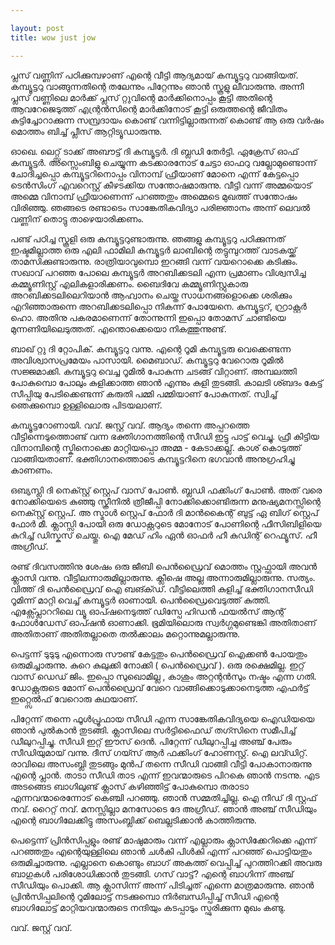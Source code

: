 ```yaml
---

layout: post
title: wow just jow

---
```


പ്ലസ്‌ വണ്ണിന്‌ പഠിക്കുമ്പഴാണ്‌ എന്റെ വീട്ടി ആദ്യമായ്‌ കമ്പ്യൂട്ടറു വാങ്ങിയത്‌. കമ്പ്യൂട്ടറു വാങ്ങുന്നതിന്റെ തലേന്നും പിറ്റേന്നും ഞാൻ സ്കൂളു ലീവാരുന്നു. അന്നീ പ്ലസ്‌ വണ്ണിലെ മാർക്ക്‌ പ്ലസ്‌ റ്റുവിന്റെ മാർക്കിനൊപ്പം കൂട്ടി അതിന്റെ ആവറേജെടുത്ത്‌ എന്റ്രൻസിന്റെ മാർക്കിനോട്‌ കൂട്ടി ഒരുത്തന്റെ ജീവിതം കുട്ടിച്ചോറാക്കുന്ന സമ്പ്രദായം കൊണ്ട്‌ വന്നിട്ടില്ലാരുന്നത്‌ കൊണ്ട്‌ ആ ഒരു വർഷം മൊത്തം ബിച്ച്‌ പ്ലീസ്‌ ആറ്റിട്യൂഡാരുന്നു.

ഓഖെ. ലെറ്റ്സ്‌ ടാക്ക്‌ അബൗട്ട്‌ ദി കമ്പ്യൂട്ടർ. ദി ബ്ലഡി തേർട്ടി. ഏക്രേസ്‌ ഓഫ്‌ കമ്പ്യൂട്ടർ. അസ്സെംബിളു ചെയ്യുന്ന കടക്കാരനോട്‌ ചേട്ടാ ഓഫറു വല്ലോമുണ്ടൊന്ന് ചോദിച്ചപ്പൊ കമ്പ്യൂട്ടറിനൊപ്പം വിനാമ്പ്‌ ഫ്രീയാണ്‌ മോനെ എന്ന് കേട്ടപ്പൊ ടെൻസിംഗ്‌ എവറെസ്റ്റ്‌ കീഴടക്കിയ സന്തോഷമാരുന്നു. വീട്ടി വന്ന് അമ്മയൊട്‌ അമ്മെ വിനാമ്പ്‌ ഫ്രീയാണെന്ന് പറഞ്ഞതും അമ്മെടെ മുഖത്ത്‌ സന്തോഷം വിരിഞ്ഞു. ഞങ്ങടെ രണ്ടാടെം സാങ്കേതികവിദ്യാ പരിജ്ഞാനം അന്ന് ലെവൽ വണ്ണിന്‌ തൊട്ടു താഴെയാരിക്കണം.

പണ്ട്‌ പഠിച്ച സ്കൂളി ഒരു കമ്പ്യൂട്ടറുണ്ടാരുന്നു. ഞങ്ങളു കമ്പ്യൂട്ടറു പഠിക്കുന്നത്‌ ഇഷ്ടമില്ലാത്ത ഒരു എലി ഫാമിലി കമ്പ്യൂട്ടർ ലാബിന്റെ തട്ടുമ്പുറത്ത്‌ വാടകയ്ക്ക്‌ താമസിക്കുണ്ടാരുന്നു. രാത്രിയാവുമ്പൊ ഇറങ്ങി വന്ന് വയറൊക്കെ കടിക്കും. സഖാവ്‌ പറഞ്ഞ പോലെ കമ്പ്യൂട്ടർ അറബിക്കടലി എന്ന പ്രമാണം വിശ്വസിച്ച കമ്മ്യൂണിസ്റ്റ്‌ എലികളാരിക്കണം. ബൈദിവേ കമ്മ്യൂണിസ്റ്റുകാരു അറബിക്കടലിലെറിയാൻ ആഹ്വാനം ചെയ്ത സാധനങ്ങളൊക്കെ ശരിക്കും എറിഞ്ഞാരുന്നെ അറബിക്കടലിപ്പൊ നികന്ന് പോയേനെ. കമ്പ്യൂട്ടറ്‌, റ്റ്രാക്റ്റർ ഹൊ. അതിനു പകരമാണെന്ന് തോന്നുന്നി ഇപ്പൊ തോമസ്‌ ചാണ്ടിയെ മുന്നണിയിലെടുത്തത്‌. എന്തൊക്കെയൊ നികത്തുന്നുണ്ട്‌.

ബാഖ്‌ റ്റു ദി റ്റോപിക്‌. കമ്പ്യൂട്ടറു വന്നു. എന്റെ റൂമി കമ്പ്യൂട്ടരു വെക്കെണ്ടന്ന അവിശ്വാസപ്രമേയം പാസായി. മൈബാഡ്‌. കമ്പ്യൂട്ടറു വേറൊരു റൂമിൽ സജ്ജമാക്കി. കമ്പ്യൂട്ടറു വെച്ച റൂമിൽ പോകുന്ന ചടങ്ങ്‌ വിറ്റാണ്‌. അമ്പലത്തി പോകുമ്പൊ പോലും കുളിക്കാത്ത ഞാൻ എന്നും കുളി തുടങ്ങി. കാലടി ശ്ബദം കേട്ട്‌ സീപ്പിയു പേടിക്കെണ്ടന്ന് കരുതി പമ്മി പമ്മിയാണ്‌ പോകുന്നത്‌. സ്വിച്ച്‌ ഞെക്കുമ്പൊ ഉള്ളിലൊരു പിടയലാണ്‌.

കമ്പ്യൂട്ടറോണായി. വവ്‌. ജസ്റ്റ്‌ വവ്‌. ആദ്യം തന്നെ അപ്പറത്തെ വീട്ടിന്നെടുത്തൊണ്ട്‌ വന്ന ഭക്തിഗാനത്തിന്റെ സീഡി ഇട്ടു പാട്ട്‌ വെച്ചു. ഫ്രീ കിട്ടിയ വിനാമ്പിന്റെ സ്കിനൊക്കെ മാറ്റിയപ്പൊ അമ്മ - കേടാക്കല്ല്. കാശ്‌ കൊടുത്ത്‌ വാങ്ങിയതാണ്‌. ഭക്തിഗാനത്തൊടെ കമ്പ്യൂട്ടറിനെ ഭഗവാൻ അനുഗ്രഹിച്ചു കാണണം.

ഒബ്യസ്ലി ദി നെക്സ്റ്റ്‌ സ്റ്റെപ്‌ വാസ്‌ പോൺ. ബ്ലഡി ഫക്കിംഗ്‌ പോൺ. അത്‌ വരെ നോക്കിയെടെ കുഞ്ഞു സ്ക്രീനിൽ ത്രീജീപ്പി നോക്കിക്കൊണ്ടിരുന്ന മനുഷ്യമനസ്സിന്റെ നെക്സ്റ്റ്‌ സ്റ്റെപ്‌. അ സ്മാൾ സ്റ്റെപ്‌ ഫോർ ദി മാൻകൈന്റ്‌ ബുട്ട്‌ ഏ ബിഗ്‌ സ്റ്റെപ്‌ ഫോർ മീ. ക്ലാസ്സി പോയി ഒരു ഡോക്റ്ററുടെ മോനോട്‌ പോണിന്റെ ഫീസിബിളിയെ കുറിച്ച്‌ ഡിസ്കസ്‌ ചെയ്തു. ഐ മേഡ്‌ ഹിം ഏൻ ഓഫർ ഹീ കുഡിന്റ്‌ റെഫ്യൂസ്‌. ഹീ അഗ്രീഡ്‌.

രണ്ട്‌ ദിവസത്തിനു ശേഷം ഒരു ജീബി പെൻഡ്രൈവ്‌ മൊത്തം സ്റ്റഫ്ഫായി അവൻ ക്ലാസി വന്നു. വീട്ടിലന്നാരുമില്ലാരുന്നു. ക്ലീഷെ അല്ല അന്നാരുമില്ലാരുന്നു. സത്യം. വിത്ത്‌ ദി പെൻഡ്രൈവ്‌ ഐ ബങ്ക്ഡ്‌. വീട്ടിലെത്തി കുളിച്ച്‌ ഭക്തിഗാനസീഡി റൂമിന്ന് മാറ്റി വെച്ച്‌ കമ്പ്യൂട്ടർ ഓണായി. പെൻഡ്രൈവെടുത്ത്‌ കുത്തി. എക്സ്പ്ലോററിലെ വ്യൂ ഓപ്ഷനെടുത്ത്‌ ഡിസ്പേ ഹിഡൻ ഫയൽസ്‌ ആന്റ്‌ ഫോൾഡേസ്‌ ഓപ്ഷൻ ഓണാക്കി. ഭൂമിയിലൊരു സ്വർഗ്ഗമുണ്ടെങ്കി അതിതാണ്‌ അതിതാണ്‌ അതിതല്ലാതെ തൽക്കാലം മറ്റൊന്നുമല്ലാരുന്നു.

പെട്ടന്ന് ടുടുടു എന്നൊരു സൗണ്ട്‌ കേട്ടതും പെൻഡ്രൈവ്‌ ഐക്കൺ പോയതും ഒരുമിച്ചാരുന്നു. കുറെ കുലുക്കി നോക്കി ( പെൻഡ്രൈവ്‌ ). ഒരു രക്ഷെമില്ല. ഇറ്റ്‌ വാസ്‌ ഡെഡ്‌ ജിം. ഇപ്പൊ സുഖൊമില്ല , കാശും അറ്റന്റൻസും നഷ്ടം എന്ന ഗതി. ഡോക്റ്റരുടെ മോന്‌ പെൻഡ്രൈവ്‌ വേറെ വാങ്ങിക്കൊടുക്കാനെടുത്ത എഫർട്ട്‌ ഇറ്റ്സെൽഫ്‌ വേറൊരു കഥയാണ്‌.

പിറ്റേന്ന് തന്നെ ഫൂൾപ്രൂഫായ സീഡി എന്ന സാങ്കേതികവിദ്യയെ ഐഡിയയെ ഞാൻ പുൽകാൻ തുടങ്ങി. ക്ലാസിലെ സർട്ടിഫൈഡ്‌ തഗ്സിനെ സമീപിച്ച്‌ ഡീലുറപ്പിച്ചു. സീഡി ഇറ്റ്‌ ഈസ്‌ ദെൻ. പിറ്റേന്ന് ഡീലുറപ്പിച്ച അഞ്ച്‌ പേരും സീഡിയുമായ്‌ വന്നു. ദീസ്‌ ഗയ്സ്‌ ആർ ഫക്കിംഗ്‌ ഹോണസ്റ്റ്‌. ഐ ലവ്ഡിറ്റ്‌. രാവിലെ അസംബ്ലി തുടങ്ങും മുൻപ്‌ തന്നെ സീഡി വാങ്ങി വീട്ടി പോകാനാരുന്നു എന്റെ പ്ലാൻ. താടാ സീഡി താട എന്ന് ഇവന്മാരുടെ പിറകെ ഞാൻ നടന്നു. എട അടങ്ങെട ബാഗിലുണ്ട്‌ ക്ലാസ്‌ കഴിഞ്ഞിട്ട്‌ പോകുമ്പൊ തരാടാ എന്നവന്മാരെന്നോട്‌ കെഞ്ചി പറഞ്ഞു. ഞാൻ സമ്മതിച്ചില്ല. ഐ നീഡ്‌ ദി സ്റ്റഫ്‌ നവ്‌. റൈറ്റ്‌ നവ്‌. മനസ്സില്ലാ മനസോടെ ദേ അഗ്രീഡ്‌. ഞാൻ അഞ്ച്‌ സീഡിയും എന്റെ ബാഗിലേക്കിട്ടു അസംബ്ലിക്ക്‌ ബെല്ലടിക്കാൻ കാത്തിരുന്നു.

പെട്ടെന്ന് പ്രിൻസിപ്പളും രണ്ട്‌ മാഷുമാരും വന്ന് എല്ലാരും ക്ലാസിക്കേറിക്കെ എന്ന് പറഞ്ഞതും എന്റെയുള്ളിലെ ഞാൻ ചൾകി പിൾകി എന്ന് പറഞ്ഞ്‌ പൊട്ടിയതും ഒരുമിച്ചാരുന്നു. എല്ലാനെ കൊണ്ടും ബാഗ്‌ അകത്ത്‌ വെപ്പിച്ച്‌ പുറത്തിറക്കി അവരു ബാഗുകൾ പരിശോധിക്കാൻ തുടങ്ങി. ഗസ്‌ വാട്ട്‌? എന്റെ ബാഗിന്ന് അഞ്ച്‌ സീഡിയും പൊക്കി. ആ ക്ലാസിന്ന് അന്ന് പിടിച്ചത്‌ എന്നെ മാത്രമാരുന്നു. ഞാൻ പ്രിൻസിപ്പലിന്റെ റൂമിലോട്ട്‌ നടക്കുമ്പൊ നിർബന്ധിപ്പിച്ച്‌ സീഡി എന്റെ ബാഗിലോട്ട്‌ മാറ്റിയവന്മാരുടെ നന്ദിയും കടപ്പാടും സ്ഫുരിക്കുന്ന മുഖം കണ്ടു.

വവ്‌. ജസ്റ്റ്‌ വവ്‌.
